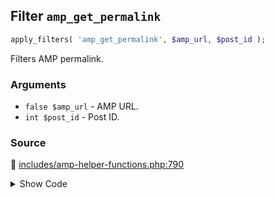 ## Filter `amp_get_permalink`

```php
apply_filters( 'amp_get_permalink', $amp_url, $post_id );
```

Filters AMP permalink.

### Arguments

* `false $amp_url` - AMP URL.
* `int $post_id` - Post ID.

### Source

:link: [includes/amp-helper-functions.php:790](/includes/amp-helper-functions.php#L790)

<details>
<summary>Show Code</summary>

```php
return apply_filters( 'amp_get_permalink', $amp_url, $post_id );
```

</details>
